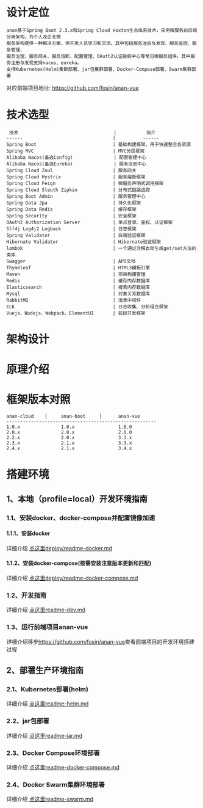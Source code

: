 # 设计定位
    anan基于Spring Boot 2.3.x和Spring Cloud Hoxton生态体系技术，采用微服务前后端分离架构，为个人及企业微
    服务架构提供一种解决方案，供开发人员学习和交流。其中包括服务注册与发现、服务监控、服务管理、
    服务治理、服务网关、服务熔断、配置管理、OAuth2认证授权中心等常见微服务组件。其中服务注册与发现支持nacos、eureka。
    支持Kubernetes(Helm)集群部署、jar包集群部署、Docker-Compose部署、Swarm集群部署
对应前端项目地址: <https://github.com/fosin/anan-vue>
# 技术选型
     技术                                   |           简介 
    ------                                 |          ------
    Spring Boot                            | 基础构建框架，用于快速整合各资源 
    Spring MVC                             | MVC分层框架 
    Alibaba Nacos(备选Config)               | 配置管理中心 
    Alibaba Nacos(备选Eureka)               | 服务注册中心 
    Spring Cloud Zuul                      | 服务网关 
    Spring Cloud Hystrix                   | 服务熔断框架 
    Spring Cloud Feign                     | 微服务声明式调用框架 
    Spring Cloud Sleuth Zipkin             | 分布式链路追踪
    Spring Boot Admin                      | 服务管理中心 
    Spring Data Jpa                        | 持久化框架 
    Spring Data Redis                      | 缓存框架 
    Spring Security                        | 安全框架 
    OAuth2 Authorization Server            | 单点登录、鉴权、认证框架
    Slf4j Log4j2 Logback                   | 日志框架
    Spring Validator                       | 后端验证框架 
    Hibernate Validator                    | Hibernate验证框架 
    lombok                                 | 一个通过注解自动生成get/set方法的类库 
    Swagger                                | API文档
    Thymeleaf                              | HTML5模板引擎  
    Maven                                  | 项目构建管理  
    Redis                                  | 缓存内存数据库 
    Elasticsearch                          | 搜索内存数据库 
    Mysql                                  | 对象关系数据库 
    RabbitMQ                               | 消息中间件
    ELK                                    | 日志收集、分析组合框架
    Vuejs、Nodejs、Webpack、ElementUI       | 前段开发框架
# 架构设计

# 原理介绍

# 框架版本对照
    anan-cloud    |     anan-boot     |      anan-vue
    -------------------------------------------------------
    1.0.x               1.0.x                1.0.0         
    2.0.x               2.0.x                2.0.0         
    2.2.x               2.0.x                3.3.x
    2.3.x               2.1.x                3.3.x
    2.4.x               2.1.x                3.4.x
# 搭建环境
## 1、本地（profile=local）开发环境指南
### 1.1、安装docker、docker-compose并配置镜像加速
#### 1.1.1、安装docker
详细介绍 [点这里deploy/readme-docker.md](deploy/readme-docker.md) 
#### 1.1.2、安装docker-compose(按需安装注意版本更新和匹配)
详细介绍 [点这里deploy/readme-docker-compose.md](deploy/readme-docker-compose.md) 
### 1.2、开发指南
详细介绍 [点这里readme-dev.md](readme-dev.md) 
### 1.3、运行前端项目anan-vue
详细介绍移步<https://github.com/fosin/anan-vue>查看前端项目的开发环境搭建过程
## 2、部署生产环境指南
### 2.1、Kubernetes部署(helm)
详细介绍 [点这里readme-helm.md](deploy/helm/readme-helm.md) 
### 2.2、jar包部署
详细介绍 [点这里readme-jar.md](deploy/jar/readme-jar.md) 
### 2.3、Docker Compose环境部署
详细介绍 [点这里readme-docker-compose.md](deploy/readme-docker-compose.md)
### 2.4、Docker Swarm集群环境部署
详细介绍 [点这里readme-swarm.md](deploy/swarm/readme-swarm.md) 
   
